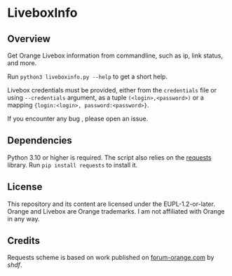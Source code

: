 # LiveboxInfo

## Overview
Get Orange Livebox information from commandline, such as ip, link status, and more.

Run `python3 liveboxinfo.py --help` to get a short help.

Livebox credentials must be provided, either from the `credentials` file or using `--credentials` argument, as a tuple `(<login>,<password>)` or a mapping `{login:<login>, password:<password>}`.

If you encounter any bug , please open an issue.

## Dependencies
Python 3.10 or higher is required.
The script also relies on the [requests](https://pypi.org/project/requests/) library. Run `pip install requests` to install it.

## License
This repository and its content are licensed under the EUPL-1.2-or-later.
Orange and Livebox are Orange trademarks. I am not affiliated with Orange in any way.

## Credits
Requests scheme is based on work published on [forum-orange.com](https://www.forum-orange.com/viewtopic.php?pid=758919) by *shdf*.

